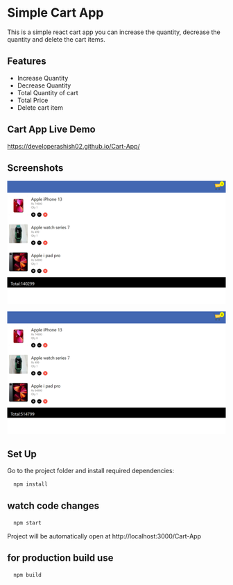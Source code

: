 
# Simple Cart App

This is a simple react cart app you can increase the quantity, decrease the quantity and delete the cart items.


## Features

- Increase Quantity
- Decrease Quantity
- Total Quantity of cart
- Total Price 
- Delete cart item 


## Cart App Live Demo 
 https://developerashish02.github.io/Cart-App/



## Screenshots


![App Screenshot](https://github.com/developerashish02/Cart-App/blob/master/Screenshots/Screenshot%20(11).png?raw=true)

![App Screenshot](https://github.com/developerashish02/Cart-App/blob/master/Screenshots/Screenshot%20(12).png?raw=true)



## Set Up
Go to the project folder and install required dependencies:


```bash
  npm install
```

## watch code changes 
```bash
  npm start
```
Project will be automatically open at http://localhost:3000/Cart-App

## for production build use

```bash
  npm build
```
